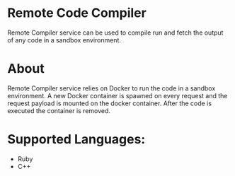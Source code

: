 # Remote Code Compiler
Remote Compiler service can be used to compile run and fetch the output of any code in a sandbox environment.

# About
Remote Compiler service relies on Docker to run the code in a sandbox environment. A new Docker container is spawned on every request and the request payload is mounted on the docker container. After the code is executed the container is removed.

# Supported Languages:
  - Ruby
  - C++


